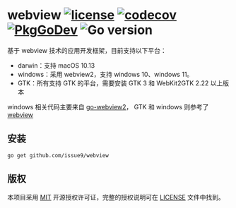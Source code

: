 webview
[![license](https://img.shields.io/badge/license-MIT-brightgreen.svg?style=flat)](https://opensource.org/licenses/MIT)
[![codecov](https://codecov.io/gh/issue9/webview/branch/master/graph/badge.svg)](https://codecov.io/gh/issue9/webview)
[![PkgGoDev](https://pkg.go.dev/badge/github.com/issue9/webview)](https://pkg.go.dev/github.com/issue9/webview)
![Go version](https://img.shields.io/github/go-mod/go-version/issue9/webview)
======

基于 webview 技术的应用开发框架，目前支持以下平台：

- darwin：支持 macOS 10.13
- windows：采用 webview2，支持 windows 10、windows 11。
- GTK：所有支持 GTK 的平台，需要安装 GTK 3 和 WebKit2GTK 2.22 以上版本

windows 相关代码主要来自 [go-webview2](https://github.com/jchv/go-webview2)，
GTK 和 windows 则参考了 [webview](https://github.com/webview/webview)

安装
----

```shell
go get github.com/issue9/webview
```

版权
----

本项目采用 [MIT](http://opensource.org/licenses/MIT) 开源授权许可证，完整的授权说明可在 [LICENSE](LICENSE) 文件中找到。
